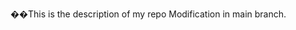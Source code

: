 ��T h i s   i s   t h e   d e s c r i p t i o n   o f   m y   r e p o 
 Modification in main branch. 
 
